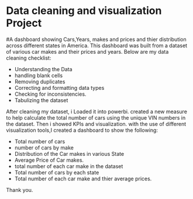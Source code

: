 # Data cleaning and visualization Project
#A dashboard showing Cars,Years, makes and prices and thier distribution across different states in America.
This dashboard was built from a dataset of various car makes and their prices and years.
Below are my data cleaning checklist:
- Understanding the Data
- handling blank cells
- Removing duplicates
- Correcting and formatting data types
- Checking for inconsistencies.
- Tabulizing the dataset

After cleaning my dataset, i Loaded it into powerbi. created a new measure to help calculate the total number of cars using the unique VIN numbers in the dataset. Then i showed KPIs and visualization. with the use of different visualization tools,I created a dashboard to show the following:

- Total number of cars
- number of cars by make
- Distribution of the Car makes in various State
- Average Price of Car makes.
- total number of each car make in the dataset
- Total number of cars by each state
- Total number of each car make and thier average prices.

Thank you.


